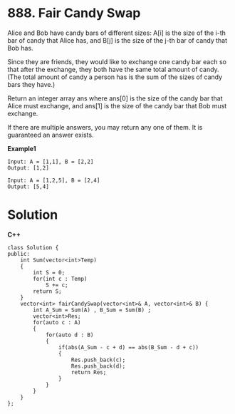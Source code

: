 # 888. Fair Candy Swap
Alice and Bob have candy bars of different sizes: A[i] is the size of the i-th bar of candy that Alice has, and B[j] is the 
size of the j-th bar of candy that Bob has.

Since they are friends, they would like to exchange one candy bar each so that after the exchange, they both have the same 
total amount of candy.  (The total amount of candy a person has is the sum of the sizes of candy bars they have.)

Return an integer array ans where ans[0] is the size of the candy bar that Alice must exchange, and ans[1] is the size of 
the candy bar that Bob must exchange.

If there are multiple answers, you may return any one of them.  It is guaranteed an answer exists.

**Example1**
```
Input: A = [1,1], B = [2,2]
Output: [1,2]

Input: A = [1,2,5], B = [2,4]
Output: [5,4]
```

# Solution
**C++**
```
class Solution {
public:
    int Sum(vector<int>Temp)
    {
        int S = 0;
        for(int c : Temp)
            S += c;
        return S;
    }
    vector<int> fairCandySwap(vector<int>& A, vector<int>& B) {
        int A_Sum = Sum(A) , B_Sum = Sum(B) ;
        vector<int>Res;
        for(auto c : A)
        {
            for(auto d : B)
            {
                if(abs(A_Sum - c + d) == abs(B_Sum - d + c))
                {
                    Res.push_back(c);
                    Res.push_back(d);
                    return Res;
                }
            }
        }
    }
};
```
